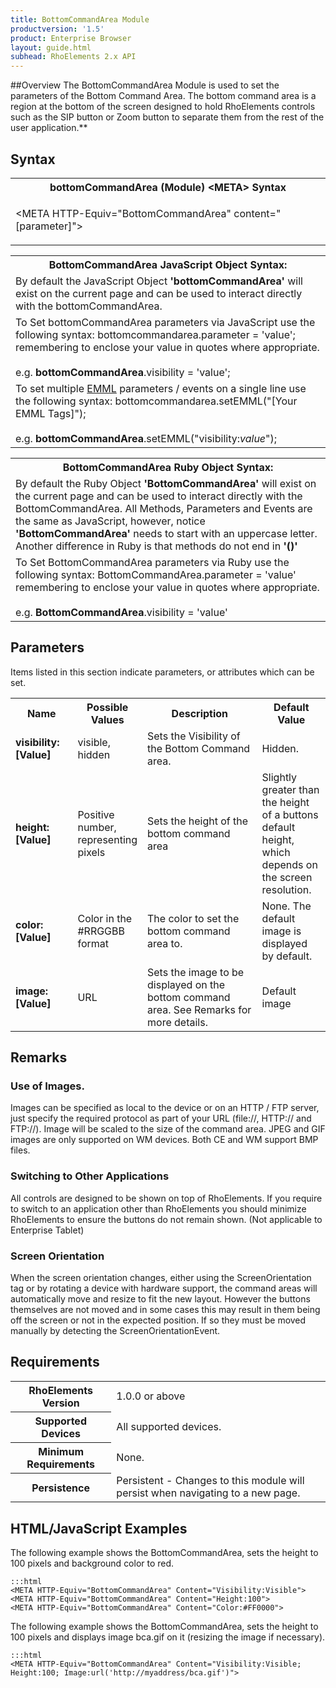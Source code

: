 ```yaml
---
title: BottomCommandArea Module
productversion: '1.5'
product: Enterprise Browser
layout: guide.html
subhead: RhoElements 2.x API
---
```


##Overview
The BottomCommandArea Module is used to set the parameters of the Bottom Command Area. The bottom command area is a region at the bottom of the screen designed to hold RhoElements controls such as the SIP button or Zoom button to separate them from the rest of the user application.**

## Syntax

<table class="re-table">
	<tr>
		<th class="tableHeading">bottomCommandArea (Module) &lt;META&gt; Syntax</th>
	</tr>
	<tr>
		<td class="clsSyntaxCells clsOddRow"><p>&lt;META HTTP-Equiv="BottomCommandArea" content="[parameter]"&gt;</p>
		</td>
	</tr>
</table>

<table class="re-table">
	<tr>
		<th class="tableHeading">BottomCommandArea JavaScript Object Syntax:</th>
	</tr>
	<tr>
		<td class="clsSyntaxCells clsOddRow">
			By default the JavaScript Object <b>'bottomCommandArea'</b> will exist on the current page and can be used to interact directly with the bottomCommandArea.
		</td>
	</tr>
	<tr>
		<td class="clsSyntaxCells clsEvenRow">
			To Set bottomCommandArea parameters via JavaScript use the following syntax: bottomcommandarea.parameter = 'value'; remembering to enclose your value in quotes where appropriate.
			<br/><br/>
			e.g. <b>bottomCommandArea</b>.visibility = 'value';
		</td>
	</tr>
	<tr>
		<td class="clsSyntaxCells clsOddRow">
			To set multiple <a href="/rhoelements/EMMLOverview">EMML</a> parameters / events on a single line use the following syntax: bottomcommandarea.setEMML("[Your EMML Tags]");
			<br/><br/>
			e.g. <b>bottomCommandArea</b>.setEMML("visibility:<i>value</i>");
		</td>
	</tr>
</table>

<table class="re-table">
	<tr>
		<th class="tableHeading">BottomCommandArea Ruby Object Syntax:</th>
	</tr>
	<tr>
		<td class="clsSyntaxCells clsOddRow">
			By default the Ruby Object <b>'BottomCommandArea'</b> will exist on the current page and can be used to interact directly with the BottomCommandArea. All Methods, Parameters and Events are the same as JavaScript, however, notice <b>'BottomCommandArea'</b> needs to start with an uppercase letter. Another difference in Ruby is that methods do not end in <b>'()'</b>
		</td>
	</tr>
	<tr>
		<td class="clsSyntaxCells clsEvenRow">
			To Set BottomCommandArea parameters via Ruby use the following syntax: BottomCommandArea.parameter = 'value' remembering to enclose your value in quotes where appropriate.
			<br/><br/>
			e.g. <b>BottomCommandArea</b>.visibility = 'value'
		</td>
	</tr>
</table>

## Parameters
Items listed in this section indicate parameters, or attributes which can be set.

<table class="re-table"><col width="20%"/><col width="20%"/><col width="38%"/><col width="22%"/>
	<tr>
		<th class="tableHeading">Name</th>
		<th class="tableHeading">Possible Values</th>
		<th class="tableHeading">Description</th>
		<th class="tableHeading">Default Value</th>
	</tr>
	<tr>
		<td class="clsSyntaxCells clsOddRow"><b>visibility:[Value]</b></td>
		<td class="clsSyntaxCells clsOddRow">visible, hidden</td>
		<td class="clsSyntaxCells clsOddRow">Sets the Visibility of the Bottom Command area.</td>
		<td class="clsSyntaxCells clsOddRow">Hidden.</td>
	</tr>
	<tr>
		<td class="clsSyntaxCells clsEvenRow"><b>height:[Value]</b></td>
		<td class="clsSyntaxCells clsEvenRow">Positive number, representing pixels</td>
		<td class="clsSyntaxCells clsEvenRow">Sets the height of the bottom command area</td>
		<td class="clsSyntaxCells clsEvenRow">Slightly greater than the height of a buttons default height, which depends on the screen resolution.</td>
	</tr>
	<tr>
		<td class="clsSyntaxCells clsOddRow"><b>color:[Value]</b></td>
		<td class="clsSyntaxCells clsOddRow">Color in the #RRGGBB format</td>
		<td class="clsSyntaxCells clsOddRow">The color to set the bottom command area to.</td>
		<td class="clsSyntaxCells clsOddRow">None. The default image is displayed by default.</td>
	</tr>
	<tr>
		<td class="clsSyntaxCells clsEvenRow"><b>image:[Value]</b></td>
		<td class="clsSyntaxCells clsEvenRow">URL</td>
		<td class="clsSyntaxCells clsEvenRow">Sets the image to be displayed on the bottom command area. See Remarks for more details.</td>
		<td class="clsSyntaxCells clsEvenRow">Default image</td>
	</tr>
</table>

## Remarks
### Use of Images.
Images can be specified as local to the device or on an HTTP / FTP server, just specify the required protocol as part of your URL (file://\, HTTP:// and FTP://). Image will be scaled to the size of the command area. JPEG and GIF images are only supported on WM devices. Both CE and WM support BMP files.

### Switching to Other Applications
All controls are designed to be shown on top of RhoElements. If you require to switch to an application other than RhoElements you should minimize RhoElements to ensure the buttons do not remain shown. (Not applicable to Enterprise Tablet)

### Screen Orientation
When the screen orientation changes, either using the ScreenOrientation tag or by rotating a device with hardware support, the command areas will automatically move and resize to fit the new layout. However the buttons themselves are not moved and in some cases this may result in them being off the screen or not in the expected position. If so they must be moved manually by detecting the ScreenOrientationEvent.

## Requirements

<table class="re-table">
	<tr>
		<th class="tableHeading">RhoElements Version</th>
		<td class="clsSyntaxCell clsEvenRow">1.0.0 or above</td>
	</tr>
	<tr>
		<th class="tableHeading">Supported Devices</th>
		<td class="clsSyntaxCell clsOddRow">All supported devices.</td>
	</tr>
	<tr>
		<th class="tableHeading">Minimum Requirements</th>
		<td class="clsSyntaxCell clsOddRow">None.</td>
	</tr>
	<tr>
		<th class="tableHeading">Persistence</th>
		<td class="clsSyntaxCell clsEvenRow">Persistent - Changes to this module will persist when navigating to a new page.</td>
	</tr>
</table>

## HTML/JavaScript Examples
The following example shows the BottomCommandArea, sets the height to 100 pixels and background color to red.

	:::html
	<META HTTP-Equiv="BottomCommandArea" Content="Visibility:Visible">
	<META HTTP-Equiv="BottomCommandArea" Content="Height:100">
	<META HTTP-Equiv="BottomCommandArea" Content="Color:#FF0000">
	
The following example shows the BottomCommandArea, sets the height to 100 pixels and displays image bca.gif on it (resizing the image if necessary).

	:::html
	<META HTTP-Equiv="BottomCommandArea" Content="Visibility:Visible; Height:100; Image:url('http://myaddress/bca.gif')">


